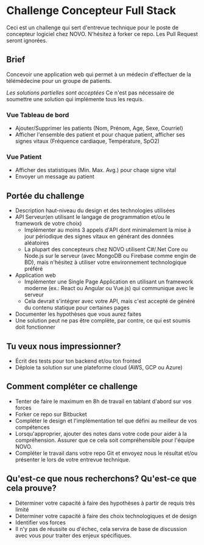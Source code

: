 # Challenge Concepteur Full Stack
Ceci est un challenge qui sert d'entrevue technique pour le poste de concepteur logiciel chez NOVO. N'hésitez à forker ce repo. Les Pull Request seront ignorées.

## Brief
Concevoir une application web qui permet à un médecin d'effectuer de la télémédecine pour un groupe de patients.

*Les solutions partielles sont acceptées* Ce n'est pas nécessaire de soumettre une solution qui implémente tous les requis.

### Vue Tableau de bord
* Ajouter/Supprimer les patients (Nom, Prénom, Age, Sexe, Courriel)
* Afficher l'ensemble des patient et pour chaque patient, afficher ses signes vitaux (Fréquence cardiaque, Température, SpO2)

### Vue Patient 
* Afficher des statistiques (Min. Max. Avg.) pour chaqe signe vital
* Envoyer un message au patient

## Portée du challenge
* Description haut-niveau du design et des technologies utilisées
* API Serveur(en utilisant le langage de programmation et/ou le framework de votre choix)
	* Implémenter au moins 3 appels d'API dont minimalement la mise à jour périodique des signes vitaux en générant des données aléatoires
	* La plupart des concepteurs chez NOVO utilisent C#/.Net Core ou Node.js sur le serveur (avec MongoDB ou Firebase comme engin de BD), mais n'hésitez à utiliser votre environnement technologique préféré
* Application web
	* Implémenter une Single Page Application en utilisant un framework moderne (ex.: React ou Angular ou Vue.js) qui communique avec le serveur
	* Cela devrait s'intégrer avec votre API, mais c'est accepté de généré du contenu statique pour certaines pages
* Documenter les hypothèses que vous aurez faites
* Une solution peut ne pas être complète, par contre, ce qui est soumis doit fonctionner

## Tu veux nous impressionner?
* Écrit des tests pour ton backend et/ou ton fronted
* Déploie ta solution sur une plateforme cloud (AWS, GCP ou Azure)

## Comment compléter ce challenge
* Tenter de faire le maximum en 8h de travail en tablant d'abord sur vos forces 
* Forker ce repo sur Bitbucket
* Compléter le design et l'implémentation tel que défini au meilleur de vos compétences
* Lorsqu'approprier, ajouter des notes dans votre code pour aider à la compréhension. Assurer que ce cela soit compréhensible pour l'équipe NOVO.
* Compléter le travail dans votre repo Git et envoyez nous le résultat et/ou présenter le lors de votre entrevue technique.

## Qu'est-ce que nous recherchons? Qu'est-ce que cela prouve? 
* Déterminer votre capacité à faire des hypothèses à partir de requis très limité
* Déterminer votre capacité à faire des choix technologiques et de design
* Identifier vos forces
* Il n'y pas de réussite ou d'échec, cela servira de base de discussion avec vous pour traiter des enjeux spécifiques.